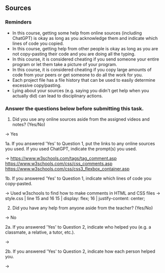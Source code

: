 ## Sources

### Reminders

* In this course, getting some help from online sources (including ChatGPT) is okay as long as you acknowledge them and indicate which lines of code you copied.
* In this course, getting help from other people is okay as long as you are not copy-pasting their code and you are doing all the typing.
* In this course, it is considered cheating if you send someone your entire program or let them take a picture of your program.
* In this course, it is considered cheating if you copy large amounts of code from your peers or get someone to do all the work for you.
* Each project file has a file history that can be used to easily determine excessive copy/pasting.
* Lying about your sources (e.g. saying you didn't get help when you actually did) can lead to disciplinary actions.

### Answer the questions below before submitting this task.

1. Did you use any online sources aside from the assigned videos and notes? (Yes/No)

→ Yes

1a. If you answered 'Yes' to Question 1, put the links to any online sources you used. If you used ChatGPT, indicate the prompt(s) you used.

→
https://www.w3schools.com/tags/tag_comment.asp
https://www.w3schools.com/css/css_comments.asp
https://www.w3schools.com/css/css3_flexbox_container.asp

1b. If you answered 'Yes' to Question 1, indicate which lines of code you copy-pasted.

→ Used w3schools to find how to make comments in HTML and CSS files
→ style.css | line 15 and 16
15 |  display: flex;
16 |  justify-content: center;

2. Did you have any help from anyone aside from the teacher? (Yes/No)

→ No

2a. If you answered 'Yes' to Question 2, indicate who helped you (e.g. a classmate, a relative, a tutor, etc.).

→

2b. If you answered 'Yes' to Question 2, indicate how each person helped you. 

→
